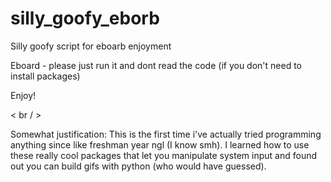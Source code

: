 # silly_goofy_eborb
Silly goofy script for eboarb enjoyment

Eboard - please just run it and dont read the code (if you don't need to install packages)

Enjoy!
  
  
  
  
< br / >
  
  
  
  
  
Somewhat justification:
This is the first time i've actually tried programming anything since like freshman year ngl (I know smh). I learned how to use these really cool packages that let you manipulate system input and found out you can build gifs with python (who would have guessed).

